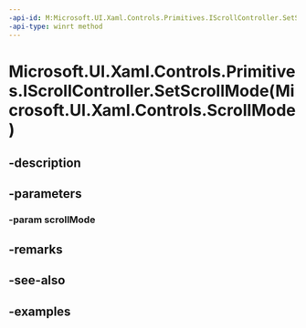 ```yaml
---
-api-id: M:Microsoft.UI.Xaml.Controls.Primitives.IScrollController.SetScrollMode(Microsoft.UI.Xaml.Controls.ScrollMode)
-api-type: winrt method
---
```


# Microsoft.UI.Xaml.Controls.Primitives.IScrollController.SetScrollMode(Microsoft.UI.Xaml.Controls.ScrollMode)

<!--
public void SetScrollMode (Microsoft.UI.Xaml.Controls.ScrollMode scrollMode);
-->

## -description

## -parameters

### -param scrollMode

## -remarks

## -see-also

## -examples

